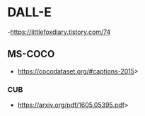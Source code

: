 # DALL-E
-https://littlefoxdiary.tistory.com/74

## MS-COCO
- https://cocodataset.org/#captions-2015&gt;

### CUB
- https://arxiv.org/pdf/1605.05395.pdf&gt;
